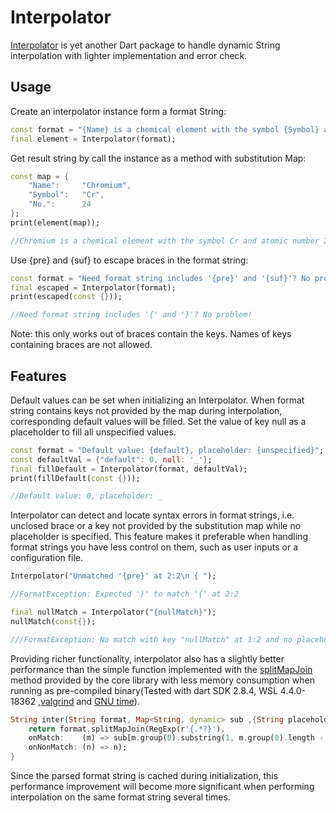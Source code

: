 # Interpolator

[Interpolator](https://pub.dev/packages/interpolator) is yet another Dart package to handle dynamic String interpolation with lighter implementation and error check.

## Usage

Create an interpolator instance form a format String:

```dart
const format = "{Name} is a chemical element with the symbol {Symbol} and atomic number {No.}.";
final element = Interpolator(format);
```

Get result string by call the instance as a method with substitution Map:

```dart
const map = {
    "Name":     "Chromium",
    "Symbol":   "Cr",
    "No.":      24
};
print(element(map));

//Chromium is a chemical element with the symbol Cr and atomic number 24.
```

Use {pre} and {suf} to escape braces in the format string:

```dart
const format = "Need format string includes '{pre}' and '{suf}'? No problem!";
final escaped = Interpolator(format);
print(escaped(const {}));

//Need format string includes '{' and '}'? No problem!
```

Note: this only works out of braces contain the keys. Names of keys containing braces are not allowed.

## Features 
Default values can be set when initializing an Interpolator. When format string contains keys not provided by the map during interpolation, corresponding default values will be filled. Set the value of key null as a placeholder to fill all unspecified values.
```dart
const format = "Default value: {default}, placeholder: {unspecified}";
const defaultVal = {"default": 0, null: '_'};
final fillDefault = Interpolator(format, defaultVal);
print(fillDefault(const {}));

//Default value: 0, placeholder: _
```

Interpolator can detect and locate syntax errors in format strings, i.e. unclosed brace or a key not provided by the substitution map while no placeholder is specified. This feature makes it preferable when handling format strings you have less control on them, such as user inputs or a configuration file.

```dart
Interpolator("Unmatched '{pre}' at 2:2\n { ");

//FormatException: Expected '}' to match '{' at 2:2
```

```dart
final nullMatch = Interpolator("{nullMatch}");
nullMatch(const{});

///FormatException: No match with key "nullMatch" at 1:2 and no placeholder specified
```

Providing richer functionality, interpolator also has a slightly better performance than the simple function implemented with the [splitMapJoin](https://api.dart.dev/stable/2.8.4/dart-core/String/splitMapJoin.html) method provided by the core library with less memory consumption when running as  pre-compiled binary(Tested with dart SDK 2.8.4, WSL 4.4.0-18362 ,[valgrind](https://www.valgrind.org/) and [GNU time](https://www.gnu.org/software/time/)). 

```dart
String inter(String format, Map<String, dynamic> sub ,{String placeholder = ""}){
	return format.splitMapJoin(RegExp(r'{.*?}'),
    onMatch:    (m) => sub[m.group(0).substring(1, m.group(0).length - 1)].toString() ?? placeholder,
    onNonMatch: (n) => n);
}
```

Since the parsed format string is cached during initialization, this performance improvement will become more significant when performing interpolation on the same format string several times.